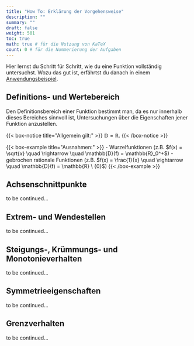 ```yaml
---
title: "How To: Erklärung der Vorgehensweise"
description: ""
summary: ""
draft: false
weight: 501
toc: true
math: true # für die Nutzung von KaTeX
count: 0 # für die Nummerierung der Aufgaben
---
```


Hier lernst du Schritt für Schritt, wie du eine Funktion vollständig untersuchst.
Wozu das gut ist, erfährtst du danach in einem [Anwendungsbeispiel](/hbf1/4-funktionsuntersuchung/anwendungsbeispiel/).

## Definitions- und Wertebereich

Den Definitionsbereich einer Funktion bestimmt man, da es nur innerhalb dieses Bereiches sinnvoll ist, Untersuchungen über die Eigenschaften jener Funktion anzustellen.

{{< box-notice title="Allgemein gilt:" >}}
    $\mathbb{D} = \mathbb{R}$.
{{< /box-notice >}}

{{< box-example title="Ausnahmen:" >}}
    - Wurzelfunktionen (z.B. $f(x) = \sqrt{𝑥} \quad \rightarrow \quad \mathbb{D}(f) = \mathbb{R}_0^+$)
    - gebrochen rationale Funktionen (z.B. $f(x) = \frac{1}{x} \quad \rightarrow \quad \mathbb{D}(f) = \mathbb{R} \ {0}$)
{{< /box-example >}}

## Achsenschnittpunkte

to be continued...

## Extrem- und Wendestellen

to be continued...

## Steigungs-, Krümmungs- und Monotonieverhalten

to be continued...

## Symmetrieeigenschaften

to be continued...

## Grenzverhalten

to be continued...
